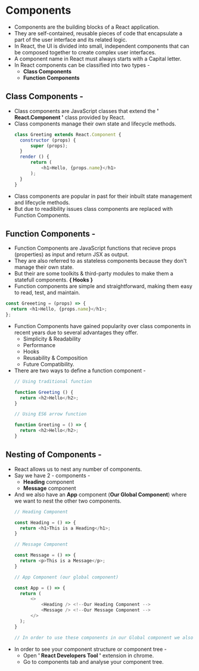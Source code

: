 # Components 

- Components are the building blocks of a React application.
- They are self-contained, reusable pieces of code that encapsulate a part of the user interface and its related logic.
- In React, the UI is divided into small, independent components that can be composed together to create complex user interfaces.
- A component name in React must always starts with a Capital letter.
- In React components can be classified into two types -
  - **Class Components**
  - **Function Components**

## Class Components -
- Class components are JavaScript classes that extend the **' React.Component '** class provided by React.
- Class components manage their own state and lifecycle methods.
  ```js
  class Greeting extends React.Component {
    constructor (props) {
        super (props);
    }
    render () {
        return (
            <h1>Hello, {props.name}</h1>
        );
    }
  }
  ```
- Class components are popular in past for their inbuilt state management and lifecycle methods.
- But due to readibility issues class components are replaced with Function Components.

## Function Components -
-  Function Components are JavaScript functions that recieve props (properties) as input and return JSX as output.
-  They are also referred to as stateless components because they don't manage their own state.
-  But their are some toolkits & third-party modules to make them a statefull components. **{ Hooks }**
-  Function components are simple and straightforward, making them easy to read, test, and maintain.
  ```js
  const Greeeting = (props) => {
    return <h1>Hello, {props.name}</h1>;
  };
  ```
- Function Components have gained popularity over class components in recent years due to several advantages they offer.
  - Simplicity & Readability
  - Performance
  - Hooks
  - Reusability & Composition
  - Future Compatibility.
- There are two ways to define a function component -
  ```js
  // Using traditional function

  function Greeting () {
    return <h2>Hello</h2>;
  }
  ```
  ```js
  // Using ES6 arrow function

  function Greeting = () => {
    return <h2>Hello</h2>;
  }
  ```

## Nesting of Components -
- React allows us to nest any number of components.
- Say we have 2 - components -
  - **Heading** component
  - **Message** component
- And we also have an **App** component (**Our Global Component**) where we want to nest the other two components.
  ```js
  // Heading Component

  const Heading = () => {
    return <h1>This is a Heading</h1>;
  }
  ```
  ```js
  // Message Component

  const Message = () => {
    return <p>This is a Message</p>;
  }
  ```
  ```js
  // App Component (our global component)

  const App = () => {
    return (
        <>
            <Heading /> <!--Our Heading Component -->
            <Message /> <!--Our Message Component -->
        </>
    );
  }

  // In order to use these components in our Global component we also need to import them from their respective locations.
  ```
- In order to see your component structure or component tree -
  - Open **' React Developers Tool '** extension in chrome.
  - Go to components tab and analyse your component tree.
